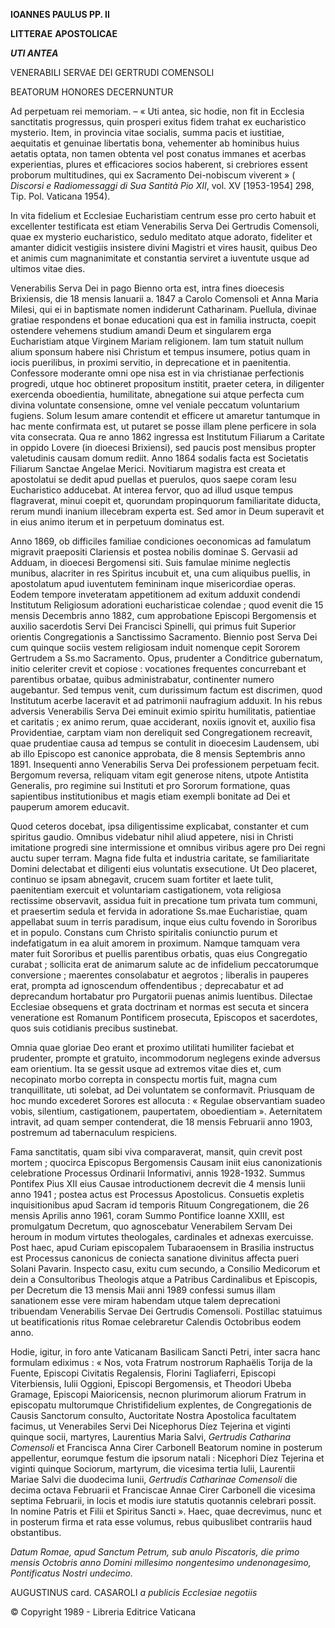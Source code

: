 **IOANNES PAULUS PP. II**

**LITTERAE** **APOSTOLICAE**

***UTI ANTEA***

VENERABILI SERVAE DEI GERTRUDI COMENSOLI

BEATORUM HONORES DECERNUNTUR

Ad perpetuam rei memoriam. – « Uti antea, sic hodie, non fit in Ecclesia sanctitatis progressus, quin prosperi exitus fidem trahat ex eucharistico mysterio. Item, in provincia vitae socialis, summa pacis et iustitiae, aequitatis et genuinae libertatis bona, vehementer ab hominibus huius aetatis optata, non tamen obtenta vel post conatus immanes et acerbas experientias, plures et efficaciores socios haberent, si crebriores essent proborum multitudines, qui ex Sacramento Dei-nobiscum viverent » ( *Discorsi e Radiomessaggi di Sua Santità Pio XII*, vol. XV [1953-1954] 298, Tip. Pol. Vaticana 1954).

In vita fidelium et Ecclesiae Eucharistiam centrum esse pro certo habuit et excellenter testificata est etiam Venerabilis Serva Dei Gertrudis Comensoli, quae ex mysterio eucharistico, sedulo meditato atque adorato, fideliter et amanter didicit vestigiis insistere divini Magistri et vires hausit, quibus Deo et animis cum magnanimitate et constantia serviret a iuventute usque ad ultimos vitae dies.

Venerabilis Serva Dei in pago Bienno orta est, intra fines dioecesis Brixiensis, die 18 mensis Ianuarii a. 1847 a Carolo Comensoli et Anna Maria Milesi, qui ei in baptismate nomen indiderunt Catharinam. Puellula, divinae gratiae respondens et bonae educationi qua est in familia instructa, coepit ostendere vehemens studium amandi Deum et singularem erga Eucharistiam atque Virginem Mariam religionem. Iam tum statuit nullum alium sponsum habere nisi Christum et tempus insumere, potius quam in iocis puerilibus, in proximi servitio, in deprecatione et in paenitentia. Confessore moderante omni ope nisa est in via christianae perfectionis progredi, utque hoc obtineret propositum institit, praeter cetera, in diligenter exercenda oboedientia, humilitate, abnegatione sui atque perfecta cum divina voluntate consensione, omne vel veniale peccatum voluntarium fugiens. Solum Iesum amare contendit et efficere ut amaretur tantumque in hac mente confirmata est, ut putaret se posse illam plene perficere in sola vita consecrata. Qua re anno 1862 ingressa est Institutum Filiarum a Caritate in oppido Lovere (in dioecesi Brixiensi), sed paucis post mensibus propter valetudinis causam domum rediit. Anno 1864 sodalis facta est Societatis Filiarum Sanctae Angelae Merici. Novitiarum magistra est creata et apostolatui se dedit apud puellas et puerulos, quos saepe coram Iesu Eucharistico adducebat. At interea fervor, quo ad illud usque tempus flagraverat, minui coepit et, quorundam propinquorum familiaritate diducta, rerum mundi inanium illecebram experta est. Sed amor in Deum superavit et in eius animo iterum et in perpetuum dominatus est.

Anno 1869, ob difficiles familiae condiciones oeconomicas ad famulatum migravit praepositi Clariensis et postea nobilis dominae S. Gervasii ad Adduam, in dioecesi Bergomensi siti. Suis famulae minime neglectis munibus, alacriter in res Spiritus incubuit et, una cum aliquibus puellis, in apostolatum apud iuventutem femininam inque misericordiae operas. Eodem tempore inveteratam appetitionem ad exitum adduxit condendi Institutum Religiosum adorationi eucharisticae colendae ; quod evenit die 15 mensis Decembris anno 1882, cum approbatione Episcopi Bergomensis et auxilio sacerdotis Servi Dei Francisci Spinelli, qui primus fuit Superior orientis Congregationis a Sanctissimo Sacramento. Biennio post Serva Dei cum quinque sociis vestem religiosam induit nomenque cepit Sororem Gertrudem a Ss.mo Sacramento. Opus, prudenter a Conditrice gubernatum, initio celeriter crevit et copiose : vocationes frequentes concurrebant et parentibus orbatae, quibus administrabatur, continenter numero augebantur. Sed tempus venit, cum durissimum factum est discrimen, quod Institutum acerbe laceravit et ad patrimonii naufragium adduxit. In his rebus adversis Venerabilis Serva Dei eminuit eximio spiritu humilitatis, patientiae et caritatis ; ex animo rerum, quae acciderant, noxiis ignovit et, auxilio fisa Providentiae, carptam viam non dereliquit sed Congregationem recreavit, quae prudentiae causa ad tempus se contulit in dioecesim Laudensem, ubi ab illo Episcopo est canonice approbata, die 8 mensis Septembris anno 1891. Insequenti anno Venerabilis Serva Dei professionem perpetuam fecit. Bergomum reversa, reliquam vitam egit generose nitens, utpote Antistita Generalis, pro regimine sui Instituti et pro Sororum formatione, quas sapientibus institutionibus et magis etiam exempli bonitate ad Dei et pauperum amorem educavit.

Quod ceteros docebat, ipsa diligentissime explicabat, constanter et cum spiritus gaudio. Omnibus videbatur nihil aliud appetere, nisi in Christi imitatione progredi sine intermissione et omnibus viribus agere pro Dei regni auctu super terram. Magna fide fulta et industria caritate, se familiaritate Domini delectabat et diligenti eius voluntatis exsecutione. Ut Deo placeret, continuo se ipsam abnegavit, crucem suam fortiter et laete tulit, paenitentiam exercuit et voluntariam castigationem, vota religiosa rectissime observavit, assidua fuit in precatione tum privata tum communi, et praesertim sedula et fervida in adoratione Ss.mae Eucharistiae, quam appellabat suum in terris paradisum, inque eius cultu fovendo in Sororibus et in populo. Constans cum Christo spiritalis coniunctio purum et indefatigatum in ea aluit amorem in proximum. Namque tamquam vera mater fuit Sororibus et puellis parentibus orbatis, quas eius Congregatio curabat ; sollicita erat de animarum salute ac de infidelium peccatorumque conversione ; maerentes consolabatur et aegrotos ; liberalis in pauperes erat, prompta ad ignoscendum offendentibus ; deprecabatur et ad deprecandum hortabatur pro Purgatorii puenas animis luentibus. Dilectae Ecclesiae obsequens et grata doctrinam et normas est secuta et sincera veneratione est Romanum Pontificem prosecuta, Episcopos et sacerdotes, quos suis cotidianis precibus sustinebat.

Omnia quae gloriae Deo erant et proximo utilitati humiliter faciebat et prudenter, prompte et gratuito, incommodorum neglegens exinde adversus eam orientium. Ita se gessit usque ad extremos vitae dies et, cum necopinato morbo correpta in conspectu mortis fuit, magna cum tranquillitate, uti solebat, ad Dei voluntatem se conformavit. Priusquam de hoc mundo excederet Sorores est allocuta : « Regulae observantiam suadeo vobis, silentium, castigationem, paupertatem, oboedientiam ». Aeternitatem intravit, ad quam semper contenderat, die 18 mensis Februarii anno 1903, postremum ad tabernaculum respiciens.

Fama sanctitatis, quam sibi viva comparaverat, mansit, quin crevit post mortem ; quocirca Episcopus Bergomensis Causam iniit eius canonizationis celebratione Processus Ordinarii Informativi, annis 1928-1932. Summus Pontifex Pius XII eius Causae introductionem decrevit die 4 mensis Iunii anno 1941 ; postea actus est Processus Apostolicus. Consuetis expletis inquisitionibus apud Sacram id temporis Rituum Congregationem, die 26 mensis Aprilis anno 1961, coram Summo Pontifice Ioanne XXIII, est promulgatum Decretum, quo agnoscebatur Venerabilem Servam Dei heroum in modum virtutes theologales, cardinales et adnexas exercuisse. Post haec, apud Curiam episcopalem Tubaraoensem in Brasilia instructus est Processus canonicus de coniecta sanatione divinitus affecta pueri Solani Pavarin. Inspecto casu, exitu cum secundo, a Consilio Medicorum et dein a Consultoribus Theologis atque a Patribus Cardinalibus et Episcopis, per Decretum die 13 mensis Maii anni 1989 confessi sumus illam sanationem esse vere miram habendam utque talem deprecationi tribuendam Venerabilis Servae Dei Gertrudis Comensoli. Postillac statuimus ut beatificationis ritus Romae celebraretur Calendis Octobribus eodem anno.

Hodie, igitur, in foro ante Vaticanam Basilicam Sancti Petri, inter sacra hanc formulam ediximus : « Nos, vota Fratrum nostrorum Raphaëlis Torija de la Fuente, Episcopi Civitatis Regalensis, Florini Tagliaferri, Episcopi Viterbiensis, Iulii Oggioni, Episcopi Bergomensis, et Theodori Ubeba Gramage, Episcopi Maioricensis, necnon plurimorum aliorum Fratrum in episcopatu multorumque Christifidelium explentes, de Congregationis de Causis Sanctorum consulto, Auctoritate Nostra Apostolica facultatem facimus, ut Venerabiles Servi Dei Nicephorus Díez Tejerina et viginti quinque socii, martyres, Laurentius Maria Salvi, *Gertrudis Catharina Comensoli* et Francisca Anna Cirer Carbonell Beatorum nomine in posterum appellentur, eorumque festum die ipsorum natali : Nicephori Díez Tejerina et viginti quinque Sociorum, martyrum, die vicesima tertia Iulii, Laurentii Mariae Salvi die duodecima Iunii, *Gertrudis Catharinae Comensoli* die decima octava Februarii et Franciscae Annae Cirer Carbonell die vicesima septima Februarii, in locis et modis iure statutis quotannis celebrari possit. In nomine Patris et Filii et Spiritus Sancti ». Haec, quae decrevimus, nunc et in posterum firma et rata esse volumus, rebus quibuslibet contrariis haud obstantibus.

*Datum Romae, apud Sanctum Petrum, sub anulo Piscatoris, die primo mensis Octobris anno Domini millesimo nongentesimo undenonagesimo, Pontificatus Nostri undecimo.*

AUGUSTINUS card. CASAROLI *a publicis Ecclesiae negotiis*

© Copyright 1989 - Libreria Editrice Vaticana